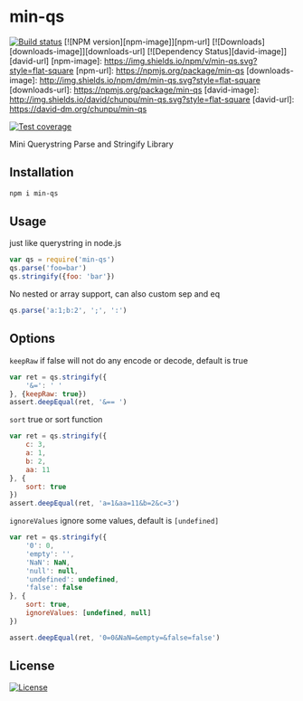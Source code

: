 min-qs
===

[![Build status][travis-image]][travis-url]
[![NPM version][npm-image]][npm-url]
[![Downloads][downloads-image]][downloads-url]
[![Dependency Status][david-image]][david-url]
[npm-image]: https://img.shields.io/npm/v/min-qs.svg?style=flat-square
[npm-url]: https://npmjs.org/package/min-qs
[downloads-image]: http://img.shields.io/npm/dm/min-qs.svg?style=flat-square
[downloads-url]: https://npmjs.org/package/min-qs
[david-image]: http://img.shields.io/david/chunpu/min-qs.svg?style=flat-square
[david-url]: https://david-dm.org/chunpu/min-qs

[![Test coverage][coveralls-image]][coveralls-url]

Mini Querystring Parse and Stringify Library

Installation
---

```sh
npm i min-qs
```

Usage
---

just like querystring in node.js

```js
var qs = require('min-qs')
qs.parse('foo=bar')
qs.stringify({foo: 'bar'})
```

No nested or array support, can also custom sep and eq

```js
qs.parse('a:1;b:2', ';', ':')
```

Options
---

`keepRaw` if false will not do any encode or decode, default is true

```js
var ret = qs.stringify({
	'&=': ' '
}, {keepRaw: true})
assert.deepEqual(ret, '&== ')
```

`sort` true or sort function

```js
var ret = qs.stringify({
	c: 3,
	a: 1,
	b: 2,
	aa: 11
}, {
	sort: true
})
assert.deepEqual(ret, 'a=1&aa=11&b=2&c=3')
```

`ignoreValues` ignore some values, default is `[undefined]`

```js
var ret = qs.stringify({
	'0': 0,
	'empty': '',
	'NaN': NaN,
	'null': null,
	'undefined': undefined,
	'false': false
}, {
	sort: true,
	ignoreValues: [undefined, null]
})

assert.deepEqual(ret, '0=0&NaN=&empty=&false=false')
```

License
---

[![License][license-image]][license-url]

[travis-image]: https://img.shields.io/travis/chunpu/min-qs.svg?style=flat-square
[travis-url]: https://travis-ci.org/chunpu/min-qs
[coveralls-image]: https://img.shields.io/coveralls/chunpu/min-qs/gh-pages.svg?style=flat-square
[coveralls-url]: https://coveralls.io/r/chunpu/min-qs
[license-image]: http://img.shields.io/npm/l/min-qs.svg?style=flat-square
[license-url]: #
